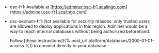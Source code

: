 * osc-fr1:
  Available at [https://adminer.osc-fr1.scalingo.com](https://adminer.osc-fr1.scalingo.com)

* osc-secnum-fr1:
  Not available for security reasons: only trusted users are allowed to deploy
  applications in this region. Adminer would be a way to reach internal
  databases without being authorized beforehand.
  
  Follow [these instructions]({% post_url platform/databases/2000-01-01-access %})
  to connect directly to your database.
